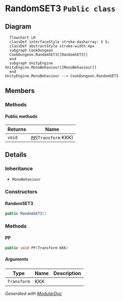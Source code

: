 # RandomSET3 `Public class`

## Diagram
```mermaid
  flowchart LR
  classDef interfaceStyle stroke-dasharray: 5 5;
  classDef abstractStyle stroke-width:4px
  subgraph CookDungeon
  CookDungeon.RandomSET3[[RandomSET3]]
  end
  subgraph UnityEngine
UnityEngine.MonoBehaviour[[MonoBehaviour]]
  end
UnityEngine.MonoBehaviour --> CookDungeon.RandomSET3
```

## Members
### Methods
#### Public  methods
| Returns | Name |
| --- | --- |
| `void` | [`PP`](#pp)(`Transform` KKK) |

## Details
### Inheritance
 - `MonoBehaviour`

### Constructors
#### RandomSET3
```csharp
public RandomSET3()
```

### Methods
#### PP
```csharp
public void PP(Transform KKK)
```
##### Arguments
| Type | Name | Description |
| --- | --- | --- |
| `Transform` | KKK |   |

*Generated with* [*ModularDoc*](https://github.com/hailstorm75/ModularDoc)

